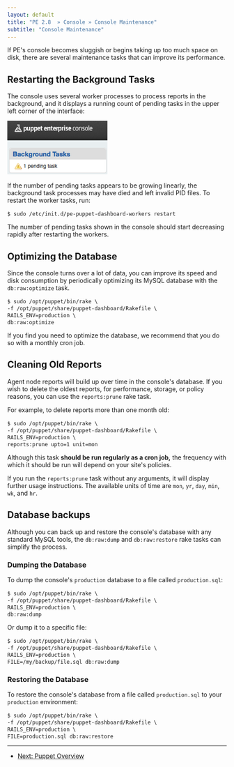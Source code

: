 ```yaml
---
layout: default
title: "PE 2.8  » Console » Console Maintenance"
subtitle: "Console Maintenance"
---
```


If PE's console becomes sluggish or begins taking up too much space on disk, there are several maintenance tasks that can improve its performance. 

Restarting the Background Tasks
-----

The console uses several worker processes to process reports in the background, and it displays a running count of pending tasks in the upper left corner of the interface:

![The background tasks box with one pending task][maint_pending_task]

[maint_pending_task]: ./images/console/maint_pending_task.png

If the number of pending tasks appears to be growing linearly, the background task processes may have died and left invalid PID files. To restart the worker tasks, run:

    $ sudo /etc/init.d/pe-puppet-dashboard-workers restart

The number of pending tasks shown in the console should start decreasing rapidly after restarting the workers. 


Optimizing the Database
-----

Since the console turns over a lot of data, you can improve its speed and disk consumption by periodically optimizing its MySQL database with the `db:raw:optimize` task.

    $ sudo /opt/puppet/bin/rake \
    -f /opt/puppet/share/puppet-dashboard/Rakefile \
    RAILS_ENV=production \
    db:raw:optimize

If you find you need to optimize the database, we recommend that you do so with a monthly cron job.

Cleaning Old Reports
----------------

Agent node reports will build up over time in the console's database. If you wish to delete the oldest reports, for performance, storage, or policy reasons, you can use the `reports:prune` rake task.

For example, to delete reports more than one month old:

    $ sudo /opt/puppet/bin/rake \
    -f /opt/puppet/share/puppet-dashboard/Rakefile \
    RAILS_ENV=production \
    reports:prune upto=1 unit=mon

Although this task **should be run regularly as a cron job,** the frequency with which it should be run will depend on your site's policies.

If you run the `reports:prune` task without any arguments, it will display further usage instructions. The available units of time are `mon`, `yr`, `day`, `min`, `wk`, and `hr`.


Database backups
----------------

Although you can back up and restore the console's database with any standard MySQL tools, the `db:raw:dump` and `db:raw:restore` rake tasks can simplify the process. 

### Dumping the Database

To dump the console's `production` database to a file called `production.sql`:

    $ sudo /opt/puppet/bin/rake \
    -f /opt/puppet/share/puppet-dashboard/Rakefile \
    RAILS_ENV=production \
    db:raw:dump

Or dump it to a specific file:

    $ sudo /opt/puppet/bin/rake \
    -f /opt/puppet/share/puppet-dashboard/Rakefile \
    RAILS_ENV=production \
    FILE=/my/backup/file.sql db:raw:dump

### Restoring the Database

To restore the console's database from a file called `production.sql` to your `production` environment:

    $ sudo /opt/puppet/bin/rake \
    -f /opt/puppet/share/puppet-dashboard/Rakefile \
    RAILS_ENV=production \
    FILE=production.sql db:raw:restore


* * * 

- [Next: Puppet Overview](./puppet_overview.html) 
